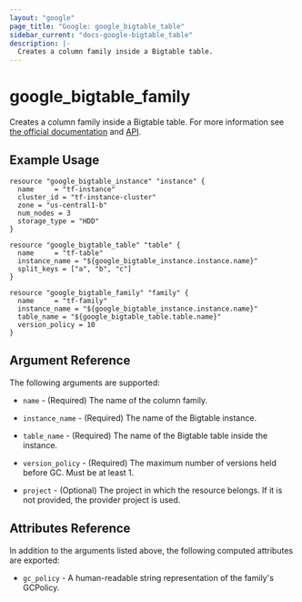 ```yaml
---
layout: "google"
page_title: "Google: google_bigtable_table"
sidebar_current: "docs-google-bigtable_table"
description: |-
  Creates a column family inside a Bigtable table.
---
```


# google_bigtable_family

Creates a column family inside a Bigtable table. For more information see
[the official documentation](https://cloud.google.com/bigtable/) and
[API](https://cloud.google.com/bigtable/docs/go/reference).


## Example Usage

```hcl
resource "google_bigtable_instance" "instance" {
  name     = "tf-instance"
  cluster_id = "tf-instance-cluster"
  zone = "us-central1-b"
  num_nodes = 3
  storage_type = "HDD"
}

resource "google_bigtable_table" "table" {
  name     = "tf-table"
  instance_name = "${google_bigtable_instance.instance.name}"
  split_keys = ["a", "b", "c"]
}

resource "google_bigtable_family" "family" {
  name     = "tf-family"
  instance_name = "${google_bigtable_instance.instance.name}"
  table_name = "${google_bigtable_table.table.name}"
  version_policy = 10
}
```

## Argument Reference

The following arguments are supported:

* `name` - (Required) The name of the column family.

* `instance_name` - (Required) The name of the Bigtable instance.

* `table_name` - (Required) The name of the Bigtable table inside the instance.

* `version_policy` - (Required) The maximum number of versions held before GC. Must be at least 1.

* `project` - (Optional) The project in which the resource belongs. If it
    is not provided, the provider project is used.

## Attributes Reference


In addition to the arguments listed above, the following computed attributes are
exported:

* `gc_policy` - A human-readable string representation of the family's GCPolicy.